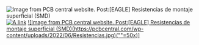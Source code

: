 ![Image from PCB central website. Post:[EAGLE] Resistencias de montaje superficial (SMD)](https://pcbcentral.com/wp-content/uploads/2022/06/Resistencias.jpg)  
[![A link](https://pcbcentral.com/wp-content/uploads/2022/06/Resistencias.jpg)](https://pcbcentral.com/wp-content/uploads/2022/06/Resistencias.jpg)
[![Image from PCB central website. Post:[EAGLE] Resistencias de montaje superficial (SMD)(https://pcbcentral.com/wp-content/uploads/2022/06/Resistencias.jpg)(""=50x)]](https://pcbcentral.com/wp-content/uploads/2022/06/Resistencias.jpg)
